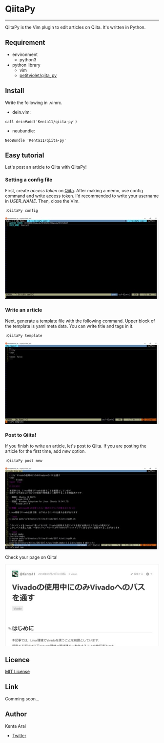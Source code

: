 # QiitaPy

---

QiitaPy is the Vim plugin to edit articles on Qiita.
It's written in Python.

## Requirement

- environment
    - python3
- python library
    - vim
    - [petitviolet/qiita\_py](https://github.com/petitviolet/qiita_py)

## Install

Write the following in .vimrc.

- dein.vim:
```
call dein#add('Kenta11/qiita-py')
```

- neubundle:
```
NeoBundle 'Kenta11/qiita-py'
```

## Easy tutorial

Let's post an article to Qiita with QiitaPy!

### Setting a config file

First, create *access token* on [Qiita](https://qiita.com/settings/applications).
After making a memo, use config command and write access token.
I'd recommended to write your username in *USER_NAME*.
Then, close the Vim.
```
:QiitaPy config
```
![image-config](img/config.jpg)


### Write an article

Next, generate a template file with the following command.
Upper block of the template is yaml meta data.
You can write title and tags in it.
```
:QiitaPy template
```
![image-template](img/template.jpg)

### Post to Qiita!

If you finish to write an article, let's post to Qiita.
If you are posting the article for the first time, add *new* option.
```
:QiitaPy post new
```
![image-template](img/post.jpg)

Check your page on Qiita!

![image-template](img/Qiita.jpg)

## Licence

[MIT License](LICENSE)

## Link

Comming soon...

## Author

Kenta Arai
- [Twitter](https://twitter.com/isKenta14)

